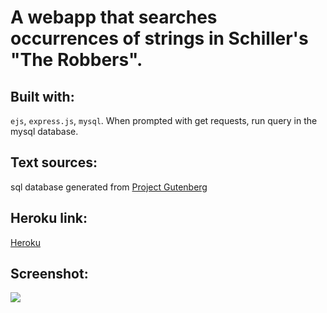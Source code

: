 # A webapp that searches occurrences of  strings in Schiller's "The Robbers".
## Built with:
`ejs`, `express.js`, `mysql`.
When prompted with  get requests, run query in the mysql database.
## Text sources:
sql database generated from [Project Gutenberg](https://www.gutenberg.org/files/6782/6782-h/6782-h.htm)
## Heroku link:
[Heroku](https://what-did-schiller-say.herokuapp.com/)
## Screenshot:
![](images/SharedScreenshot.jpg)